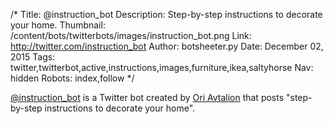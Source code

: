 /*
Title: @instruction_bot
Description: Step-by-step instructions to decorate your home.
Thumbnail: /content/bots/twitterbots/images/instruction_bot.png
Link: http://twitter.com/instruction_bot
Author: botsheeter.py
Date: December 02, 2015
Tags: twitter,twitterbot,active,instructions,images,furniture,ikea,saltyhorse
Nav: hidden
Robots: index,follow
*/

[@instruction_bot](https://twitter.com/instruction_bot) is a Twitter bot created by [Ori Avtalion](https://twitter.com/saltyhorse) that posts "step-by-step instructions to decorate your home".


